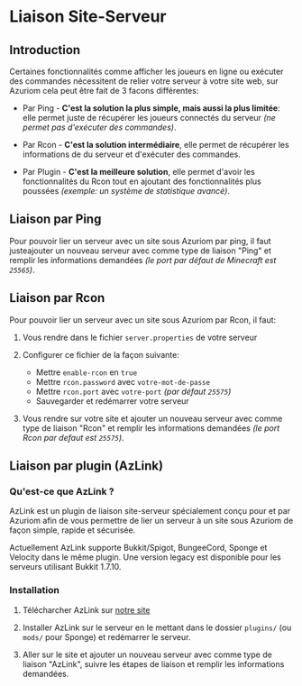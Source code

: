 # Liaison Site-Serveur

## Introduction

Certaines fonctionnalités comme afficher les joueurs en
ligne ou exécuter des commandes nécessitent de relier votre serveur à votre
site web, sur Azuriom cela peut être fait de 3 facons différentes:

* Par Ping - **C'est la solution la plus simple, mais aussi la plus limitée**:
elle permet juste de récupérer les joueurs connectés du serveur
_(ne permet pas d'exécuter des commandes)_.

* Par Rcon - **C'est la solution intermédiaire**, elle permet de récupérer les informations 
de du serveur et d'exécuter des commandes.

* Par Plugin - **C'est la meilleure solution**, elle permet d'avoir les fonctionnalités du Rcon
tout en ajoutant des fonctionnalités plus poussées _(exemple: un système de statistique avancé)_.

## Liaison par Ping

Pour pouvoir lier un serveur avec un site sous Azuriom par ping, 
il faut justeajouter un nouveau serveur avec comme type de liaison "Ping"
et remplir les informations demandées _(le port par défaut de Minecraft est `25565`)_.

## Liaison par Rcon

Pour pouvoir lier un serveur avec un site sous Azuriom par Rcon, il faut:

1. Vous rendre dans le fichier `server.properties` de votre serveur

1. Configurer ce fichier de la façon suivante:
    * Mettre `enable-rcon` en `true`
    * Mettre `rcon.password` avec `votre-mot-de-passe`
    * Mettre `rcon.port` avec `votre-port` _(par défaut `25575`)_
    * Sauvegarder et redémarrer votre serveur
   
1. Vous rendre sur votre site et ajouter un nouveau serveur avec comme type de liaison "Rcon"
et remplir les informations demandées _(le port Rcon par defaut est `25575`)_.

## Liaison par plugin (AzLink)

### Qu'est-ce que AzLink ?

AzLink est un plugin de liaison site-serveur spécialement conçu pour et par Azuriom 
afin de vous permettre de lier un serveur à un site sous Azuriom de façon simple,
rapide et sécurisée.

Actuellement AzLink supporte Bukkit/Spigot, BungeeCord, Sponge et Velocity dans le même plugin.
Une version legacy est disponible pour les serveurs utilisant Bukkit 1.7.10.

### Installation

1. Télécharcher AzLink sur [notre site](https://azuriom.com/azlink)

1. Installer AzLink sur le serveur en le mettant dans le dossier `plugins/`
(ou `mods/` pour Sponge) et redémarrer le serveur.

1. Aller sur le site et ajouter un nouveau serveur avec comme type de liaison "AzLink", 
suivre les étapes de liaison et remplir les informations demandées.
